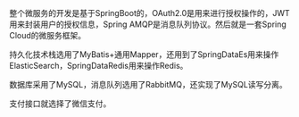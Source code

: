   整个微服务的开发是基于SpringBoot的，OAuth2.0是用来进行授权操作的，JWT用来封装用户的授权信息，Spring AMQP是消息队列协议。然后就是一套Spring Cloud的微服务框架。

  持久化技术栈选用了MyBatis+通用Mapper，还用到了SpringDataEs用来操作ElasticSearch，SpringDataRedis用来操作Redis。

  数据库采用了MySQL，消息队列选用了RabbitMQ，还实现了MySQL读写分离。

  支付接口就选择了微信支付。
